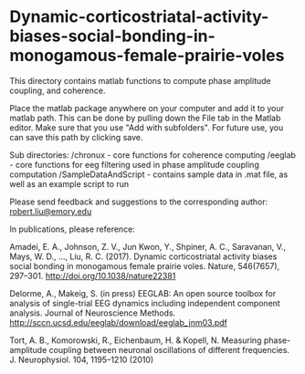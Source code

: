 # Dynamic-corticostriatal-activity-biases-social-bonding-in-monogamous-female-prairie-voles
This directory contains matlab functions to compute phase amplitude coupling, and coherence. 

Place the matlab package anywhere on your computer and add it to your matlab path. This can be done by pulling down the File tab in the Matlab editor. Make sure that you use "Add with subfolders". For future use, you can save this path by clicking save. 

Sub directories:
/chronux - core functions for coherence computing
/eeglab - core functions for eeg filtering used in phase amplitude coupling computation
/SampleDataAndScript - contains sample data in .mat file, as well as an example script to run

Please send feedback and suggestions to the corresponding author: robert.liu@emory.edu

In publications, please reference: 

Amadei, E. A., Johnson, Z. V., Jun Kwon, Y., Shpiner, A. C., Saravanan, V., Mays, W. D., …, Liu, R. C. (2017). Dynamic corticostriatal activity biases social bonding in monogamous female prairie voles. Nature, 546(7657), 297–301. http://doi.org/10.1038/nature22381

Delorme, A., Makeig, S. (in press) EEGLAB: An open source toolbox for analysis of single-trial 
EEG dynamics including independent component analysis. Journal of Neuroscience Methods.
               http://sccn.ucsd.edu/eeglab/download/eeglab_jnm03.pdf

Tort, A. B., Komorowski, R., Eichenbaum, H. & Kopell, N. Measuring phase- amplitude coupling between neuronal oscillations of different frequencies. J. Neurophysiol. 104, 1195–1210 (2010)
